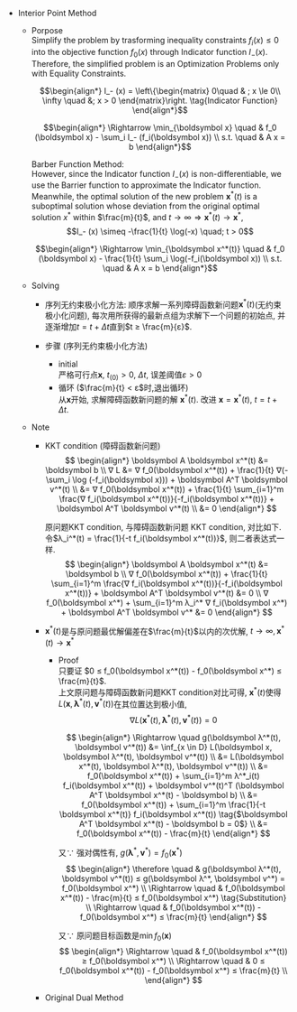 * Interior Point Method
  - Porpose    
    Simplify the problem by trasforming inequality constraints $f_i(x) \le 0$ into the objective function $f_0(x)$ through Indicator function $I_- (x)$. Therefore, the simplified problem is an Optimization Problems only with Equality Constraints.

    $$\begin{align*}
      I_- (x) = \left\{\begin{matrix}  
        0\quad & ; x \le 0\\
        \infty \quad &; x > 0
      \end{matrix}\right.  \tag{Indicator Function}
    \end{align*}$$
    
    $$\begin{align*}
      \Rightarrow \min_{\boldsymbol x} \quad & f_0 (\boldsymbol x) - \sum_i I_- (f_i(\boldsymbol x)) \\
      s.t. \quad & A x = b
    \end{align*}$$

    Barber Function Method:  
    However, since the Indicator function $I_- (x)$ is non-differentiable, we use the Barrier function to approximate the Indicator function. Meanwhile, the optimal solution of the new problem $\boldsymbol x^*(t)$ is a suboptimal solution whose deviation from the original optimal solution $x^*$ within $\frac{m}{t}$, and $t \to \infty \Rightarrow \boldsymbol x^*(t) \to \boldsymbol x^*$,
    $$I_- (x) \simeq -\frac{1}{t} \log(-x)  \quad; t > 0$$

    $$\begin{align*}
      \Rightarrow \min_{\boldsymbol x^*(t)} \quad & f_0 (\boldsymbol x) - \frac{1}{t} \sum_i \log(-f_i(\boldsymbol x)) \\
      s.t. \quad & A x = b
    \end{align*}$$

  - Solving  
    - 序列无约束极小化方法: 顺序求解一系列障碍函数新问题$\boldsymbol x^*(t)$(无约束极小化问题), 每次用所获得的最新点组为求解下一个问题的初始点, 并逐渐增加$t = t + Δt$直到$t ≥ \frac{m}{ε}$.

    - 步骤 (序列无约束极小化方法)
      - initial  
        严格可行点$\boldsymbol x$, $t_{(0)}>0$, $Δt$, 误差阈值$ε>0$
      - 循环 ($\frac{m}{t} < ε$时,退出循环)  
        从$\boldsymbol x$开始, 求解障碍函数新问题的解 $\boldsymbol x^*(t)$. 改进 $\boldsymbol x = \boldsymbol x^*(t)$, $t = t + Δt$.

  - Note  
    - KKT condition (障碍函数新问题)  
      $$
      \begin{align*}
        \boldsymbol A \boldsymbol x^*(t) &= \boldsymbol b  \\
        ∇ L &= ∇ f_0(\boldsymbol x^*(t)) + \frac{1}{t} ∇(- \sum_i \log (-f_i(\boldsymbol x))) + \boldsymbol A^T \boldsymbol v^*(t)  \\
          &= ∇ f_0(\boldsymbol x^*(t)) + \frac{1}{t} \sum_{i=1}^m \frac{∇ f_i(\boldsymbol x^*(t))}{-f_i(\boldsymbol x^*(t))} + \boldsymbol A^T \boldsymbol v^*(t)  \\
          &= 0
      \end{align*}
      $$

      原问题KKT condition, 与障碍函数新问题 KKT condition, 对比如下. 令$λ_i^*(t) = \frac{1}{-t f_i(\boldsymbol x^*(t))}$, 则二者表达式一样.
      $$
      \begin{align*}
        \boldsymbol A \boldsymbol x^*(t) &= \boldsymbol b  \\
        ∇ f_0(\boldsymbol x^*(t)) + \frac{1}{t} \sum_{i=1}^m \frac{∇ f_i(\boldsymbol x^*(t))}{-f_i(\boldsymbol x^*(t))} + \boldsymbol A^T \boldsymbol v^*(t) &= 0  \\
        ∇ f_0(\boldsymbol x^*) + \sum_{i=1}^m λ_i^* ∇ f_i(\boldsymbol x^*) + \boldsymbol A^T \boldsymbol v^* &= 0
      \end{align*}
      $$

    - $\boldsymbol x^*(t)$是与原问题最优解偏差在$\frac{m}{t}$以内的次优解, $t \to \infty, \boldsymbol x^*(t) \to \boldsymbol x^*$
      - Proof  
        只要证 $0 ≤ f_0(\boldsymbol x^*(t)) - f_0(\boldsymbol x^*) ≤ \frac{m}{t}$.  
        上文原问题与障碍函数新问题KKT condition对比可得, $\boldsymbol x^*(t)$使得$L(\boldsymbol x, \boldsymbol λ^*(t), \boldsymbol v^*(t))$在其位置达到极小值, 
        $$∇ L(\boldsymbol x^*(t), \boldsymbol λ^*(t), \boldsymbol v^*(t)) = 0$$

        $$
        \begin{align*}
          \Rightarrow \quad  g(\boldsymbol λ^*(t), \boldsymbol v^*(t)) &= \inf_{x \in D} L(\boldsymbol x, \boldsymbol λ^*(t), \boldsymbol v^*(t))  \\
            &= L(\boldsymbol x^*(t), \boldsymbol λ^*(t), \boldsymbol v^*(t))  \\
            &= f_0(\boldsymbol x^*(t)) + \sum_{i=1}^m λ^*_i(t) f_i(\boldsymbol x^*(t)) + \boldsymbol v^*(t)^T (\boldsymbol A^T \boldsymbol x^*(t) - \boldsymbol b)  \\
            &= f_0(\boldsymbol x^*(t)) + \sum_{i=1}^m \frac{1}{-t \boldsymbol x^*(t)} f_i(\boldsymbol x^*(t))  \tag{$\boldsymbol A^T \boldsymbol x^*(t) - \boldsymbol b = 0$}  \\
            &= f_0(\boldsymbol x^*(t)) - \frac{m}{t}
        \end{align*}
        $$

        又$\because$ 强对偶性有, $g(\boldsymbol λ^*, \boldsymbol v^*) = f_0(\boldsymbol x^*)$
        $$
        \begin{align*}
          \therefore \quad & g(\boldsymbol λ^*(t), \boldsymbol v^*(t)) ≤ g(\boldsymbol λ^*, \boldsymbol v^*) = f_0(\boldsymbol x^*)  \\
          \Rightarrow \quad &  f_0(\boldsymbol x^*(t)) - \frac{m}{t} ≤ f_0(\boldsymbol x^*)  \tag{Substitution}  \\
          \Rightarrow \quad &  f_0(\boldsymbol x^*(t)) - f_0(\boldsymbol x^*) ≤ \frac{m}{t}
        \end{align*}
        $$

        又$\because$ 原问题目标函数是$\min f_0(\boldsymbol x)$
        $$
        \begin{align*}
          \Rightarrow \quad &  f_0(\boldsymbol x^*(t)) ≥ f_0(\boldsymbol x^*)  \\
          \Rightarrow \quad &  0 ≤ f_0(\boldsymbol x^*(t)) - f_0(\boldsymbol x^*) ≤ \frac{m}{t}  \\
        \end{align*}
        $$

    - Original Dual Method
